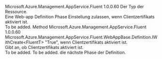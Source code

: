 <Type Name="IWithClientCertEnabled&lt;FluentT&gt;" FullName="Microsoft.Azure.Management.AppService.Fluent.WebAppBase.Definition.IWithClientCertEnabled&lt;FluentT&gt;">
  <TypeSignature Language="C#" Value="public interface IWithClientCertEnabled&lt;FluentT&gt;" />
  <TypeSignature Language="ILAsm" Value=".class public interface auto ansi abstract IWithClientCertEnabled`1&lt;FluentT&gt;" />
  <TypeSignature Language="DocId" Value="T:Microsoft.Azure.Management.AppService.Fluent.WebAppBase.Definition.IWithClientCertEnabled`1" />
  <TypeSignature Language="VB.NET" Value="Public Interface IWithClientCertEnabled(Of FluentT)" />
  <TypeSignature Language="F#" Value="type IWithClientCertEnabled&lt;'FluentT&gt; = interface" />
  <AssemblyInfo>
    <AssemblyName>Microsoft.Azure.Management.AppService.Fluent</AssemblyName>
    <AssemblyVersion>1.0.0.60</AssemblyVersion>
  </AssemblyInfo>
  <TypeParameters>
    <TypeParameter Name="FluentT" />
  </TypeParameters>
  <Interfaces />
  <Docs>
    <typeparam name="FluentT">Der Typ der Ressource.</typeparam>
    <summary>
            Eine Web-app Definition Phase Einstellung zulassen, wenn Clientzertifikats aktiviert ist.
            </summary>
    <remarks>To be added.</remarks>
  </Docs>
  <Members>
    <Member MemberName="WithClientCertEnabled">
      <MemberSignature Language="C#" Value="public Microsoft.Azure.Management.AppService.Fluent.WebAppBase.Definition.IWithCreate&lt;FluentT&gt; WithClientCertEnabled (bool enabled);" />
      <MemberSignature Language="ILAsm" Value=".method public hidebysig newslot virtual instance class Microsoft.Azure.Management.AppService.Fluent.WebAppBase.Definition.IWithCreate`1&lt;!FluentT&gt; WithClientCertEnabled(bool enabled) cil managed" />
      <MemberSignature Language="DocId" Value="M:Microsoft.Azure.Management.AppService.Fluent.WebAppBase.Definition.IWithClientCertEnabled`1.WithClientCertEnabled(System.Boolean)" />
      <MemberSignature Language="VB.NET" Value="Public Function WithClientCertEnabled (enabled As Boolean) As IWithCreate(Of FluentT)" />
      <MemberSignature Language="F#" Value="abstract member WithClientCertEnabled : bool -&gt; Microsoft.Azure.Management.AppService.Fluent.WebAppBase.Definition.IWithCreate&lt;'FluentT&gt;" Usage="iWithClientCertEnabled.WithClientCertEnabled enabled" />
      <MemberType>Method</MemberType>
      <AssemblyInfo>
        <AssemblyName>Microsoft.Azure.Management.AppService.Fluent</AssemblyName>
        <AssemblyVersion>1.0.0.60</AssemblyVersion>
      </AssemblyInfo>
      <ReturnValue>
        <ReturnType>Microsoft.Azure.Management.AppService.Fluent.WebAppBase.Definition.IWithCreate&lt;FluentT&gt;</ReturnType>
      </ReturnValue>
      <Parameters>
        <Parameter Name="enabled" Type="System.Boolean" />
      </Parameters>
      <Docs>
        <param name="enabled">"True", wenn Clientzertifikats aktiviert ist.</param>
        <summary>
            Gibt an, ob Clientzertifikats aktiviert ist.
            </summary>
        <returns>To be added.</returns>
        <remarks>To be added.</remarks>
        <return>die nächste Phase der Definition.</return>
      </Docs>
    </Member>
  </Members>
</Type>
